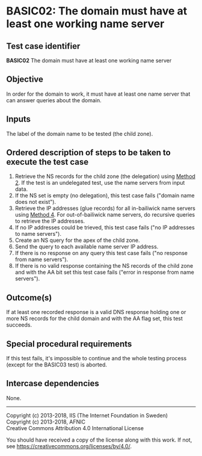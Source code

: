 # BASIC02: The domain must have at least one working name server

## Test case identifier
**BASIC02** The domain must have at least one working name server

## Objective

In order for the domain to work, it must have at least one name server that
can answer queries about the domain. 

## Inputs

The label of the domain name to be tested (the child zone).

## Ordered description of steps to be taken to execute the test case

1. Retrieve the NS records for the child zone (the delegation) using
   [Method 2]. If the test is an undelegated test, use the name servers
   from input data. 
2. If the NS set is empty (no delegation), this test case fails
   ("domain name does not exist").
3. Retrieve the IP addresses (glue records) for all in-bailiwick name
   servers using [Method 4]. For out-of-bailiwick name servers, do 
   recursive queries to retrieve the IP addresses.
4. If no IP addresses could be trieved, this test case fails ("no
   IP addresses to name servers").
5. Create an NS query for the apex of the child zone.
6. Send the query to each available name server IP address.
7. If there is no response on any query this test case fails 
   ("no response from name servers").
8. If there is no valid response containing the NS records of the
   child zone and with the AA bit set this test case fails ("error
   in response from name servers").

## Outcome(s)

If at least one recorded response is a valid DNS response holding 
one or more NS records for the child domain and with the AA flag
set, this test succeeds.

## Special procedural requirements

If this test fails, it's impossible to continue and the whole testing
process (except for the BASIC03 test) is aborted.

## Intercase dependencies

None.


[Method 2]: ../Methods.md#method-2-obtain-glue-name-records-from-parent
[Method 4]: ../Methods.md#method-4-obtain-glue-address-records-from-parent


-------

Copyright (c) 2013-2018, IIS (The Internet Foundation in Sweden)  
Copyright (c) 2013-2018, AFNIC  
Creative Commons Attribution 4.0 International License

You should have received a copy of the license along with this
work.  If not, see <https://creativecommons.org/licenses/by/4.0/>.
